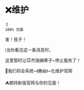# ❌维护

:(      
`100% 完蛋`

害！孩子！

ℹ当你看见这一条消息时，

这里暂时让🐭杰瑞~~搞寄了~~~停止服务了！

🏧我们将会系统~~~(商业)~~~化维护官网

⛺期待新版官网与你的见面！



